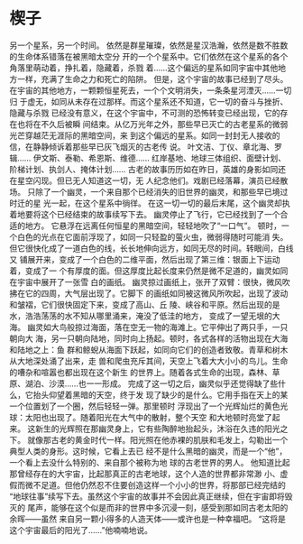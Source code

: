 # 楔子

 另一个星系，另一个时间。 依然是群星璀璨，依然是星汉浩瀚，依然是数不胜数的生命体系错落在被黑暗太空分 开的一个个星系中。它们依然在这个星系的各个角落里萌动着，挣扎着，隐藏着，杀戮 着……这个偏远的星系如同宇宙中其他地方一样，充满了生命之力和死亡的陷阱。 但是，这个宇宙的故事已经到了尽头。 在宇宙的其他地方，一颗颗恒星死去，一个个文明消失，一条条星河湮灭……一切归 于虚无，如同从未存在过那样。而这个星系还不知道，它一切的奋斗与挫折、隐藏与杀戮 已经没有意义，在这个宇宙中，不可测的恐怖转变已经出现，它的存在也将在不久后被瞬 间结束。从亿万光年之外，那些早已灭亡的古老星系的微弱光芒穿越茫无涯际的黑暗空间，来 到这个偏远的星系。如同一封封无人接收的信，在静静倾诉着那些早已灰飞烟灭的古老传 说。 叶文洁、丁仪、章北海、罗辑…… 伊文斯、泰勒、希恩斯、维德…… 红岸基地、地球三体组织、面壁计划、阶梯计划、执剑人、掩体计划…… 古老的故事历历如在昨日，英雄的身影如同还在星空闪现。但已无人知道这一切，无 人纪念他们。戏剧已经落幕，演员已经散场。 只除了一个幽灵，一个来自那个已经消失的旧世界的幽灵，和那些早已境过时迁的星 光一起，在这个星系中徜徉。 在这一切一切的最后末尾，这个幽灵却执着地要将这个已经结束的故事续写下去。 幽灵停止了飞行，它已经找到了一个合适的地方。 它悬浮在远离任何恒星的黑暗空间，轻轻地吹了“一口气”。 顿时，一个白色的光点在它面前浮现了，如同一只轻盈的萤火虫，微弱得随时可能消 失。但它很快化成了一道白色的线，长长地伸向远方，如同无尽的时间。转眼间，白线又 铺展开来，变成了一个白色的二维平面，然后出现了第三维：银面上下运动着，变成了一 个有厚度的面。但这厚度比起长度来仍然是微不足道的，幽灵如同在宇宙中展开了一张雪 白的画纸。 幽灵掠过画纸上，张开了双臂：很快，微风吹拂在它的四周，大气层出现了。它脚下 的画纸如同被这微风所吹起，出现了波动和皱褶，它们很快固定下来，变成了高山、丘 陵、峡谷和平原。然后出现的是水，浩浩荡荡的水不知从哪里涌来，淹没了低洼的地方， 变成了一望无垠的大海。 幽灵如大鸟般掠过海面，落在空无一物的海滩上。它平伸出了两只手，一只朝向大 海，另一只朝向陆地，同时向上扬起。顿时，各式各样的活物出现在大海和陆地之上：鱼 群和鲸蜺从海面下跃起，如同向它们的创造者致敬。青草和树木从大地深处涌了出来，走 兽和爬虫充斥其间，天空上飞着大大小小的鸟儿。生命的嘈杂和喧嚣也都出现在这个新生 的世界上。随着各式生命的出现，森林、草原、湖泊、沙漠……也一一形成。 完成了这一切之后，幽灵似乎还觉得缺了些什么，它抬头仰望着黑暗的天空，终于发 现了缺少的是什么。它用手指在天上的某一个位置划了一个圈，然后轻轻一弹。那里顿时 浮现出了一个光辉灿烂的黄色光球：太阳也出现了。随着阳光在大气中的散射，整个天空 和大地顿时亮堂了起来。 这新生的光辉照在那幽灵身上，它有些陶醉地抬起头，沐浴在久违的阳光之下。 就像那古老的黄金时代一样。阳光照在他赤裸的肌肤和毛发上，勾勒出一个典型人类的身形。这时候，它看上去已 经不是什么黑暗的幽灵，而是一个“他”，一个看上去没什么特别的、来自那个被称为地 球的古老世界的男人。 他知道比起那曾经存在的大宇宙，比起那真正的古老地球，这个人造的世界都非常渺 小、虚假而微不足道。但他仍然忍不住要创造这样一个小小的世界，将那部已经完结的 “地球往事”续写下去。虽然这个宇宙的故事并不会因此真正继续，但在宇宙即将毁灭的 尾声，能够在这个似是而非的世界中多沉浸一刻，感受到那如同古老太阳的余晖——虽然 来自另一颗小得多的人造天体——或许也是一种幸福吧。 “这将是这个宇宙最后的阳光了……”他喃喃地说。

